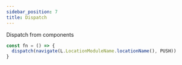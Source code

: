 ```yaml
---
sidebar_position: 7
title: Dispatch
---
```


Dispatch from components

```js
const fn = () => {
  dispatch(navigate(L.LocationModuleName.locationName(), PUSH))
}
```




